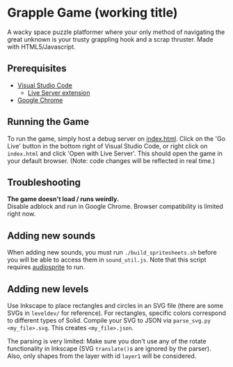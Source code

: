 # Grapple Game (working title)

A wacky space puzzle platformer where your only method of navigating the great unknown is your trusty grappling hook and a scrap thruster. Made with HTML5/Javascript.

## Prerequisites
* [Visual Studio Code](https://code.visualstudio.com/)
  * [Live Server extension](https://marketplace.visualstudio.com/items?itemName=ritwickdey.LiveServer)
* [Google Chrome](https://www.google.com/chrome/)

## Running the Game
To run the game, simply host a debug server on [index.html](index.html). Click on the 'Go Live' button in the bottom right of Visual Studio Code, or right click on `index.html` and click 'Open with Live Server'. This should open the game in your default browser. (Note: code changes will be reflected in real time.)

## Troubleshooting
**The game doesn't load / runs weirdly.**  
Disable adblock and run in Google Chrome. Browser compatibility is limited right now.

## Adding new sounds
When adding new sounds, you must run `./build_spritesheets.sh` before you will be able to access them in `sound_util.js`.
Note that this script requires [audiosprite](https://github.com/tonistiigi/audiosprite) to run.

## Adding new levels
Use Inkscape to place rectangles and circles in an SVG file (there are some SVGs in `leveldev/` for reference). For rectangles, specific colors correspond to different types of Solid. Compile your SVG to JSON via `parse_svg.py <my_file>.svg`. This creates `<my_file>.json`.

The parsing is very limited: Make sure you don't use any of the rotate functionality in Inkscape (SVG `translate()`s are ignored by the parser). Also, only shapes from the layer with id `layer1` will be considered.
